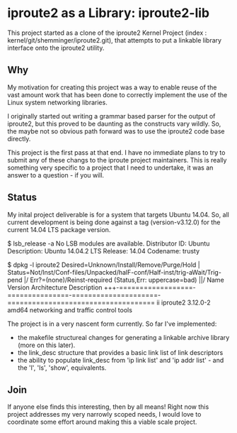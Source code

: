 # iproute2 as a Library: iproute2-lib

This project started as a clone of the iproute2 Kernel Project (index : kernel/git/shemminger/iproute2.git), that attempts to put a linkable library interface onto the iproute2 utility.

## Why

My motivation for creating this project was a way to enable reuse of the vast amount work that has been done to correctly implement the use of the Linux system networking libraries.  

I originally started out writing a grammar based parser for the output of iproute2, but this proved to be daunting as the constructs vary wildly. So, the maybe not so obvious path forward was to use the iproute2 code base directly.

This project is the first pass at that end.  I have no immediate plans to try to submit any of these changs to the iproute project maintainers.  This is really something very specific to a project that I need to undertake, it was an answer to a question - if you will.

## Status

My inital project deliverable is for a system that targets Ubuntu 14.04.  So, all current development is being done against a tag (version-v3.12.0) for the current 14.04 LTS package version.  

   $ lsb_release -a
   No LSB modules are available.
   Distributor ID:         Ubuntu
   Description:            Ubuntu 14.04.2 LTS
   Release:                14.04
   Codename:               trusty

   $ dpkg -l iproute2
   Desired=Unknown/Install/Remove/Purge/Hold
   | Status=Not/Inst/Conf-files/Unpacked/halF-conf/Half-inst/trig-aWait/Trig-pend
   |/ Err?=(none)/Reinst-required (Status,Err: uppercase=bad)
   ||/ Name               Version         Architecture          Description
   +++-==================-===============-=====================-====================================
   ii  iproute2           3.12.0-2        amd64                 networking and traffic control tools



The project is in a very nascent form currently.  So far I've implemented: 
* the makefile structureal changes for generating a linkable archive library (more on this later).
* the link_desc structure that provides a basic link list of link descriptors
* the ability to populate link_desc from 'ip link list' and 'ip addr list' - and the 'l', 'ls', 'show', equivalents.

## Join

If anyone else finds this interesting, then by all means!  Right now this project addresses my very narrowly scoped needs, I would love to coordinate some effort around making this a viable scale project.

